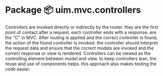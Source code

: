 # Package 📦 uim.mvc.controllers


Controllers are invoked directly or indirectly by the router.  they are the first point of contact after a request.  each controller ends with a response.  are the "C" in MVC.  After routing is applied and the correct controller is found, the action of the found controller is invoked.  the controller should interpret the request data and ensure that the correct models are invoked and the correct response or view is rendered.  Controllers can be viewed as the controlling element between model and view.  to keep controllers lean, the reuse and use of components helps.  this approach also makes testing the code easier.
